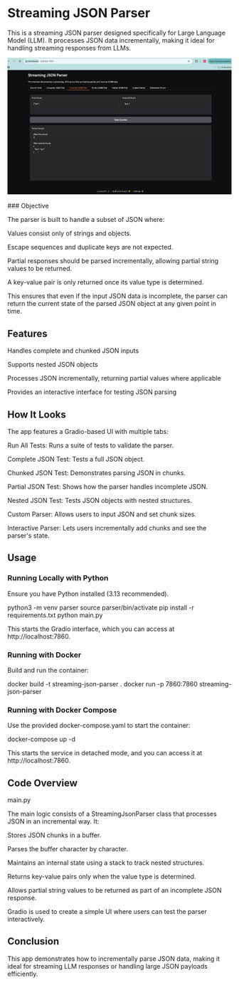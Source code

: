 # Streaming JSON Parser

This is a streaming JSON parser designed specifically for Large Language Model (LLM). It processes JSON data incrementally, making it ideal for handling streaming responses from LLMs.

![image](img/interface.png)

### Objective

The parser is built to handle a subset of JSON where:

Values consist only of strings and objects.

Escape sequences and duplicate keys are not expected.

Partial responses should be parsed incrementally, allowing partial string values to be returned.

A key-value pair is only returned once its value type is determined.

This ensures that even if the input JSON data is incomplete, the parser can return the current state of the parsed JSON object at any given point in time.

## Features

Handles complete and chunked JSON inputs

Supports nested JSON objects

Processes JSON incrementally, returning partial values where applicable

Provides an interactive interface for testing JSON parsing

## How It Looks

The app features a Gradio-based UI with multiple tabs:

Run All Tests: Runs a suite of tests to validate the parser.

Complete JSON Test: Tests a full JSON object.

Chunked JSON Test: Demonstrates parsing JSON in chunks.

Partial JSON Test: Shows how the parser handles incomplete JSON.

Nested JSON Test: Tests JSON objects with nested structures.

Custom Parser: Allows users to input JSON and set chunk sizes.

Interactive Parser: Lets users incrementally add chunks and see the parser's state.



## Usage

### Running Locally with Python

Ensure you have Python installed (3.13 recommended).

python3 -m venv parser
source parser/bin/activate
pip install -r requirements.txt
python main.py

This starts the Gradio interface, which you can access at http://localhost:7860.

### Running with Docker

Build and run the container:

docker build -t streaming-json-parser .
docker run -p 7860:7860 streaming-json-parser

### Running with Docker Compose

Use the provided docker-compose.yaml to start the container:

docker-compose up -d

This starts the service in detached mode, and you can access it at http://localhost:7860.

## Code Overview

main.py

The main logic consists of a StreamingJsonParser class that processes JSON in an incremental way. It:

Stores JSON chunks in a buffer.

Parses the buffer character by character.

Maintains an internal state using a stack to track nested structures.

Returns key-value pairs only when the value type is determined.

Allows partial string values to be returned as part of an incomplete JSON response.

Gradio is used to create a simple UI where users can test the parser interactively.

## Conclusion

This app demonstrates how to incrementally parse JSON data, making it ideal for streaming LLM responses or handling large JSON payloads efficiently.